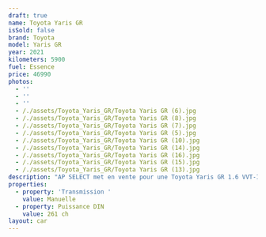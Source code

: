 ```yaml
---
draft: true
name: Toyota Yaris GR
isSold: false
brand: Toyota
model: Yaris GR
year: 2021
kilometers: 5900
fuel: Essence
price: 46990
photos:
  - ''
  - ''
  - ''
  - /./assets/Toyota_Yaris_GR/Toyota Yaris GR (6).jpg
  - /./assets/Toyota_Yaris_GR/Toyota Yaris GR (8).jpg
  - /./assets/Toyota_Yaris_GR/Toyota Yaris GR (7).jpg
  - /./assets/Toyota_Yaris_GR/Toyota Yaris GR (5).jpg
  - /./assets/Toyota_Yaris_GR/Toyota Yaris GR (10).jpg
  - /./assets/Toyota_Yaris_GR/Toyota Yaris GR (14).jpg
  - /./assets/Toyota_Yaris_GR/Toyota Yaris GR (16).jpg
  - /./assets/Toyota_Yaris_GR/Toyota Yaris GR (15).jpg
  - /./assets/Toyota_Yaris_GR/Toyota Yaris GR (13).jpg
description: "AP SELECT met en vente pour une Toyota Yaris GR 1.6 VVT-I AWD 261ch TRAK PACK\n\nModèle du 11/2021 avec 5900km.\n\nCouleur noir unie, intérieur cuir / Alcantara GR noir.\n\nVéhicule origine française \U0001F1EB\U0001F1F7 sans malus.\n\nVendu avec une garantie 12 mois.\nMoteur garantie 10 ans Toyota\n\nLe véhicule est en parfait état avec carnet complet et historique suivi.\n\nPneus et freins en parfait état.\n\nÉquipements et options :\n- Boîte 6 mécanique\n- Freinage sport étriers rouge\n- Différentiel Torsen GR\n- Échappement GR carbon\n- Toit GR carbon\n- Sélecteur de mode de conduite GR\n- Jantes 18\" forgées\n- Sièges GR Cuir / Alcantara\n- Volant multifonctions\n- Projecteurs de jour à LED\n- Régulateur de vitesse adaptatif\n- Keyless ouverture / démarrage sans clés\n- Aide au stationnement AV / AR\n- Caméra de recul\n- Car play\n- Affichage multifonctions plus\n- Climatisation\n- Éclairage et essuie-glaces automatique\n- Rétroviseurs électriques et chauffants\n- Rétroviseurs int / ext Electrochrome\n- Éclairage d’ambiance\n- Bluetooth\n\nDisponible et visible sur RDV pour acheteur sérieux.\n\nPossibilité d'une garantie 3, 6 ou 12 mois en supplément.\n\nRéalisation des démarches d'immatriculation.\n\nAP SELECT c'est des solutions de courtage et conciergerie sur mesure pour profiter librement de sa passion et de son patrimoine.\n\nPrenez le volant, AP SELECT s'occupe du reste."
properties:
  - property: 'Transmission '
    value: Manuelle
  - property: Puissance DIN
    value: 261 ch
layout: car
---
```


